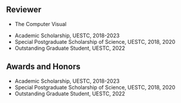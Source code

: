 ## Reviewer
<ul>
  <li>  The Computer Visual  </li> 
</ul>

<ul>
  <li> Academic Scholarship, UESTC, 2018-2023</li>
  <li> Special Postgraduate Scholarship of Science, UESTC, 2018, 2020</li>
  <li> Outstanding Graduate Student, UESTC, 2022 </li>
  
</ul>


## Awards and Honors


<ul>
  <li> Academic Scholarship, UESTC, 2018-2023</li>
  <li> Special Postgraduate Scholarship of Science, UESTC, 2018, 2020</li>
  <li> Outstanding Graduate Student, UESTC, 2022 </li>
  
</ul>




